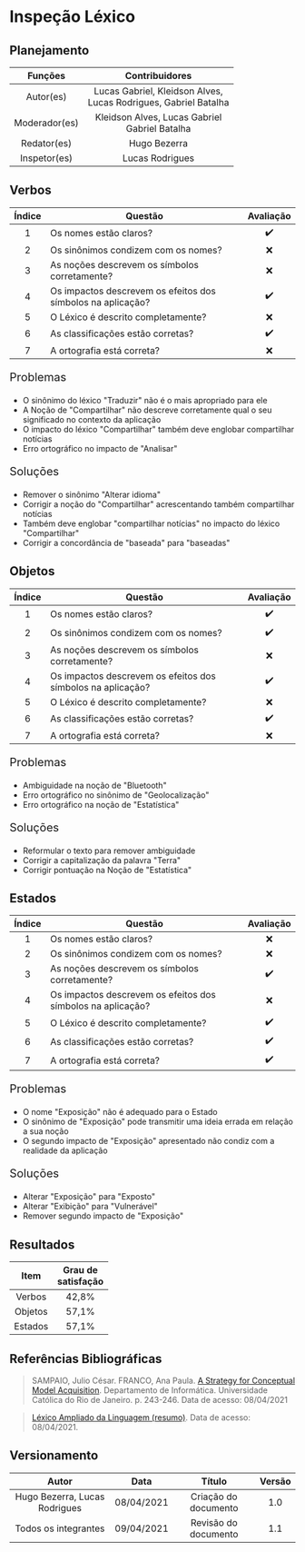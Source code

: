 # Inspeção Léxico

## Planejamento

| Funções   |   Contribuidores   |
| :----------: | :----: |
| Autor(es)    |   Lucas Gabriel, Kleidson Alves,<br>Lucas Rodrigues, Gabriel Batalha   |
| Moderador(es)| Kleidson Alves, Lucas Gabriel<br>Gabriel Batalha|
| Redator(es)  | Hugo Bezerra |
| Inspetor(es) |  Lucas Rodrigues |

## Verbos
|Índice|Questão|Avaliação|
|:--:|--|:--:|
|1|Os nomes estão claros?|:heavy_check_mark:
|2|Os sinônimos condizem com os nomes?|:x:
|3|As noções descrevem os símbolos corretamente?|:x:
|4|Os impactos descrevem os efeitos dos símbolos na aplicação?|:heavy_check_mark:
|5|O Léxico é descrito completamente?|:x:
|6|As classificações estão corretas?|:heavy_check_mark:
|7|A ortografia está correta?|:x:

<div style= "font-size:20px;"><p>Problemas</p></div>

- O sinônimo do léxico "Traduzir" não é o mais apropriado para ele
- A Noção de "Compartilhar" não descreve corretamente qual o seu significado no contexto da aplicação 
- O impacto do léxico "Compartilhar" também deve englobar compartilhar notícias
- Erro ortográfico no impacto de "Analisar"

<div style= "font-size:20px;"><p>Soluções</p></div>

- Remover o sinônimo "Alterar idioma"
- Corrigir a noção do "Compartilhar" acrescentando também compartilhar notícias
- Também deve englobar "compartilhar notícias" no impacto do léxico "Compartilhar"
- Corrigir a concordância de "baseada" para "baseadas"

## Objetos
|Índice|Questão|Avaliação|
|:--:|--|:--:|
|1|Os nomes estão claros?|:heavy_check_mark:
|2|Os sinônimos condizem com os nomes?|:heavy_check_mark:
|3|As noções descrevem os símbolos corretamente?|:x:
|4|Os impactos descrevem os efeitos dos símbolos na aplicação?|:heavy_check_mark:
|5|O Léxico é descrito completamente?|:x:
|6|As classificações estão corretas?|:heavy_check_mark:
|7|A ortografia está correta?|:x:

<div style= "font-size:20px;"><p>Problemas</p></div>

- Ambiguidade na noção de "Bluetooth" 
- Erro ortográfico no sinônimo de "Geolocalização"
- Erro ortográfico na noção de "Estatística"

<div style= "font-size:20px;"><p>Soluções</p></div>

- Reformular o texto para remover ambiguidade
- Corrigir a capitalização da palavra "Terra"
- Corrigir pontuação na Noção de "Estatística"

## Estados
|Índice|Questão|Avaliação|
|:--:|--|:--:|
|1|Os nomes estão claros?|:x:
|2|Os sinônimos condizem com os nomes?|:x:
|3|As noções descrevem os símbolos corretamente?|:heavy_check_mark:
|4|Os impactos descrevem os efeitos dos símbolos na aplicação?|:x:
|5|O Léxico é descrito completamente?|:heavy_check_mark:
|6|As classificações estão corretas?|:heavy_check_mark:
|7|A ortografia está correta?|:heavy_check_mark:

<div style= "font-size:20px;"><p>Problemas</p></div>

- O nome "Exposição" não é adequado para o Estado
- O sinônimo de "Exposição" pode transmitir uma ideia errada em relação a sua noção
- O segundo impacto de "Exposição" apresentado não condiz com a realidade da aplicação

<div style= "font-size:20px;"><p>Soluções</p></div>

- Alterar "Exposição" para "Exposto"
- Alterar "Exibição" para "Vulnerável"
- Remover segundo impacto de "Exposição"

## Resultados

|Item|Grau de <br>satisfação|
|:--:|:--:|
|Verbos|42,8%|
|Objetos|57,1%|
|Estados|57,1%|

## Referências Bibliográficas

> SAMPAIO, Julio César. FRANCO, Ana Paula.  [A Strategy for Conceptual Model Acquisition](http://www-di.inf.puc-rio.br/~julio/Slct-pub/lel.pdf). Departamento de Informática. Universidade Católica do Rio de Janeiro. p. 243-246. Data de acesso: 08/04/2021  

>[Léxico Ampliado da Linguagem (resumo)](http://www-di.inf.puc-rio.br/~julio/lal.pdf). Data de acesso: 08/04/2021.

## Versionamento

| Autor     | Data       | Título     | Versão     |
| :--------:| :--------: | :--------: | :--------: |
|Hugo Bezerra, Lucas Rodrigues|08/04/2021|Criação do documento|1.0|
|Todos os integrantes|09/04/2021 |Revisão do documento|1.1|
 

